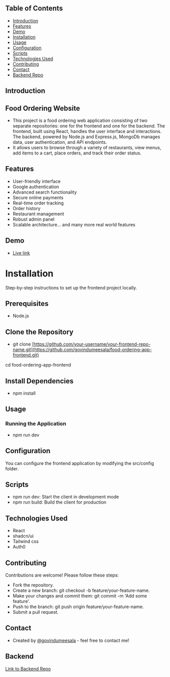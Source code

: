 ## Table of Contents

- [Introduction](#introduction)
- [Features](#features)
- [Demo](#demo)
- [Installation](#installation)
- [Usage](#usage)
- [Configuration](#configuration)
- [Scripts](#scripts)
- [Technologies Used](#technologies-used)
- [Contributing](#contributing)
- [Contact](#contact)
- [Backend Repo](#Backend)

## Introduction

## Food Ordering Website
- This project is a food ordering web application consisting of two separate repositories: one for the frontend and one for the backend. The frontend, built using React, handles the user interface and interactions. The backend, powered by Node.js and Express.js, MongoDb manages data, user authentication, and API endpoints.
- It allows users to browse through a variety of restaurants, view menus, add items to a cart, place orders, and track their order status.

## Features

- User-friendly interface
- Google authentication
- Advanced search functionality
- Secure online payments
- Real-time order tracking
- Order history
- Restaurant management
- Robust admin panel
- Scalable architecture... and many more real world features

## Demo

- [Live link](https://food-ordering-app-frontend-ten.vercel.app)

# Installation

Step-by-step instructions to set up the frontend project locally.

## Prerequisites
- Node.js
  
## Clone the Repository
- git clone [https://github.com/your-username/your-frontend-repo-name.git](https://github.com/govindumeesala/food-ordering-app-frontend.git)

  
cd food-ordering-app-frontend

## Install Dependencies

- npm install

## Usage

### Running the Application

- npm run dev

## Configuration

You can configure the frontend application by modifying the src/config folder.

## Scripts

- npm run dev: Start the client in development mode
- npm run build: Build the client for production

## Technologies Used
- React
- shadcn/ui
- Tailwind css
- Auth0

## Contributing

Contributions are welcome! Please follow these steps:

- Fork the repository.
- Create a new branch: git checkout -b feature/your-feature-name.
- Make your changes and commit them: git commit -m 'Add some feature'.
- Push to the branch: git push origin feature/your-feature-name.
- Submit a pull request.  

## Contact

- Created by [@govindumeesala](https://github.com/govindumeesala)  - feel free to contact me!


## Backend

[Link to Backend Repo](https://github.com/govindumeesala/food-ordering-app-backend.git)
  
